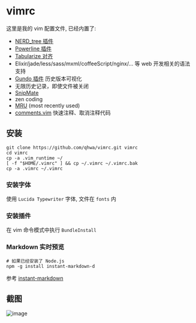 # vimrc
这里是我的 vim 配置文件, 已经内置了:

- [NERD_tree 插件](https://github.com/scrooloose/nerdtree)
- [Powerline 插件](https://github.com/godlygeek/tabular)
- [Tabularize 对齐](https://github.com/godlygeek/tabular)
- Elixir/jade/less/sass/mxml/coffeeScript/nginx/... 等 web 开发相关的语法支持
- [Gundo 插件](https://github.com/sjl/gundo.vim) 历史版本可视化
- 无限历史记录，即使文件被关闭
- [SnipMate](https://github.com/garbas/vim-snipmate)
- zen coding
- [MRU](https://github.com/vim-scripts/mru.vim) (most recently used)
- [comments.vim](http://www.vim.org/scripts/script.php?script_id=1528) 快速注释、取消注释代码

## 安装

```console
git clone https://github.com/qhwa/vimrc.git vimrc
cd vimrc
cp -a .vim_runtime ~/
[ -f "$HOME/.vimrc" ] && cp ~/.vimrc ~/.vimrc.bak
cp -a .vimrc ~/.vimrc
```

### 安装字体

使用 `Lucida Typewriter` 字体, 文件在 `fonts` 内

### 安装插件

在 vim 命令模式中执行 `BundleInstall`

### Markdown 实时预览

```console
# 如果已经安装了 Node.js
npm -g install instant-markdown-d
```

参考 [instant-markdown](https://github.com/suan/vim-instant-markdown#installation)

## 截图
![image](https://user-images.githubusercontent.com/43009/29046407-f907b4aa-7bf9-11e7-9643-b11e5fdec2d7.png)
